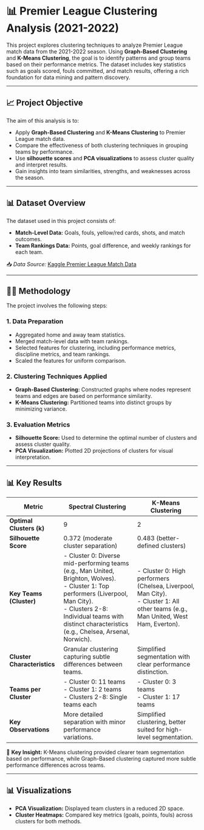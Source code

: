# 📊 Premier League Clustering Analysis (2021-2022)

This project explores clustering techniques to analyze Premier League match data from the 2021-2022 season. Using **Graph-Based Clustering** and **K-Means Clustering**, the goal is to identify patterns and group teams based on their performance metrics. The dataset includes key statistics such as goals scored, fouls committed, and match results, offering a rich foundation for data mining and pattern discovery.

---

## 📈 Project Objective
The aim of this analysis is to:
- Apply **Graph-Based Clustering** and **K-Means Clustering** to Premier League match data.
- Compare the effectiveness of both clustering techniques in grouping teams by performance.
- Use **silhouette scores** and **PCA visualizations** to assess cluster quality and interpret results.
- Gain insights into team similarities, strengths, and weaknesses across the season.

---

## 📊 Dataset Overview
The dataset used in this project consists of:
- **Match-Level Data:** Goals, fouls, yellow/red cards, shots, and match outcomes.
- **Team Rankings Data:** Points, goal difference, and weekly rankings for each team.

📥 *Data Source:* [Kaggle Premier League Match Data](https://www.kaggle.com/datasets/evangower/premier-league-match-data)

---

## 🧑‍💻 Methodology
The project involves the following steps:

### 1. **Data Preparation**
   - Aggregated home and away team statistics.
   - Merged match-level data with team rankings.
   - Selected features for clustering, including performance metrics, discipline metrics, and team rankings.
   - Scaled the features for uniform comparison.

### 2. **Clustering Techniques Applied**
   - **Graph-Based Clustering:** Constructed graphs where nodes represent teams and edges are based on performance similarity.
   - **K-Means Clustering:** Partitioned teams into distinct groups by minimizing variance.

### 3. **Evaluation Metrics**
   - **Silhouette Score:** Used to determine the optimal number of clusters and assess cluster quality.
   - **PCA Visualization:** Plotted 2D projections of clusters for visual interpretation.

---

## 📊 Key Results
| **Metric**                    | **Spectral Clustering**                               | **K-Means Clustering**                   |
| ------------------------------ | --------------------------------------------------- | --------------------------------------- |
| **Optimal Clusters (k)**       | 9                                                   | 2                                       |
| **Silhouette Score**           | 0.372 (moderate cluster separation)                 | 0.483 (better-defined clusters)         |
| **Key Teams (Cluster)**        | - Cluster 0: Diverse mid-performing teams (e.g., Man United, Brighton, Wolves). <br> - Cluster 1: Top performers (Liverpool, Man City). <br> - Clusters 2-8: Individual teams with distinct characteristics (e.g., Chelsea, Arsenal, Norwich). | - Cluster 0: High performers (Chelsea, Liverpool, Man City). <br> - Cluster 1: All other teams (e.g., Man United, West Ham, Everton). |
| **Cluster Characteristics**    | Granular clustering capturing subtle differences between teams. | Simplified segmentation with clear performance distinction. |
| **Teams per Cluster**          | - Cluster 0: 11 teams <br> - Cluster 1: 2 teams <br> - Clusters 2-8: Single teams each | - Cluster 0: 3 teams <br> - Cluster 1: 17 teams |
| **Key Observations**           | More detailed separation with minor performance variations. | Simplified clustering, better suited for high-level segmentation. |


📌 **Key Insight:** K-Means clustering provided clearer team segmentation based on performance, while Graph-Based clustering captured more subtle performance differences across teams.

---

## 📊 Visualizations
- **PCA Visualization:** Displayed team clusters in a reduced 2D space.
- **Cluster Heatmaps:** Compared key metrics (goals, points, fouls) across clusters for both methods.

